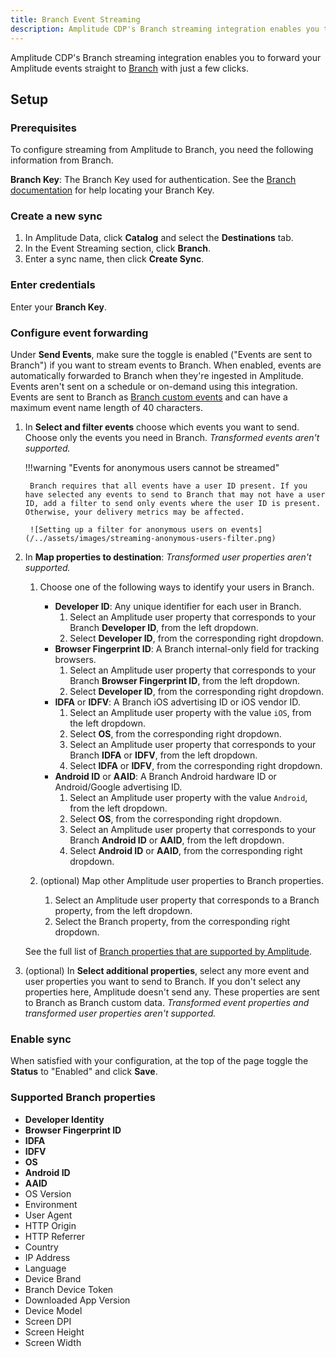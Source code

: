 ```yaml
---
title: Branch Event Streaming
description: Amplitude CDP's Branch streaming integration enables you to forward your Amplitude events straight to Branch with just a few clicks.
---
```


Amplitude CDP's Branch streaming integration enables you to forward your Amplitude events straight to [Branch](https://branch.io/) with just a few clicks.

## Setup

### Prerequisites

To configure streaming from Amplitude to Branch, you need the following information from Branch.

**Branch Key**: The Branch Key used for authentication. See the [Branch documentation](https://help.branch.io/using-branch/docs/profile-settings#branch-key-and-secret) for help locating your Branch Key.

### Create a new sync

1. In Amplitude Data, click **Catalog** and select the **Destinations** tab.
2. In the Event Streaming section, click **Branch**.
3. Enter a sync name, then click **Create Sync**.

### Enter credentials

Enter your **Branch Key**.

### Configure event forwarding

Under **Send Events**, make sure the toggle is enabled ("Events are sent to Branch") if you want to stream events to Branch. When enabled, events are automatically forwarded to Branch when they're ingested in Amplitude. Events aren't sent on a schedule or on-demand using this integration. Events are sent to Branch as [Branch custom events](https://help.branch.io/developers-hub/docs/tracking-commerce-content-lifecycle-and-custom-events#track-custom-events) and can have a maximum event name length of 40 characters.

1. In **Select and filter events** choose which events you want to send. Choose only the events you need in Branch. _Transformed events aren't supported._

    !!!warning "Events for anonymous users cannot be streamed"

        Branch requires that all events have a user ID present. If you have selected any events to send to Branch that may not have a user ID, add a filter to send only events where the user ID is present. Otherwise, your delivery metrics may be affected.

        ![Setting up a filter for anonymous users on events](/../assets/images/streaming-anonymous-users-filter.png)

2. In **Map properties to destination**:
    _Transformed user properties aren't supported._

    1. Choose one of the following ways to identify your users in Branch.
        - **Developer ID**: Any unique identifier for each user in Branch.
            1. Select an Amplitude user property that corresponds to your Branch **Developer ID**, from the left dropdown.
            2. Select **Developer ID**, from the corresponding right dropdown.
        - **Browser Fingerprint ID**: A Branch internal-only field for tracking browsers.
            1. Select an Amplitude user property that corresponds to your Branch **Browser Fingerprint ID**, from the left dropdown.
            2. Select **Developer ID**, from the corresponding right dropdown.
        - **IDFA** or **IDFV**: A Branch iOS advertising ID or iOS vendor ID.
            1. Select an Amplitude user property with the value `iOS`, from the left dropdown.
            2. Select **OS**, from the corresponding right dropdown.
            3. Select an Amplitude user property that corresponds to your Branch **IDFA** or **IDFV**, from the left dropdown.
            4. Select **IDFA** or **IDFV**, from the corresponding right dropdown.
        - **Android ID** or **AAID**: A Branch Android hardware ID or Android/Google advertising ID.
            1. Select an Amplitude user property with the value `Android`, from the left dropdown.
            2. Select **OS**, from the corresponding right dropdown.
            3. Select an Amplitude user property that corresponds to your Branch **Android ID** or **AAID**, from the left dropdown.
            4. Select **Android ID** or **AAID**, from the corresponding right dropdown.

    2. (optional) Map other Amplitude user properties to Branch properties.
        1. Select an Amplitude user property that corresponds to a Branch property, from the left dropdown.
        2. Select the Branch property, from the corresponding right dropdown.

    See the full list of [Branch properties that are supported by Amplitude](#supported-branch-properties).

3. (optional) In **Select additional properties**, select any more event and user properties you want to send to Branch. If you don't select any properties here, Amplitude doesn't send any. These properties are sent to Branch as Branch custom data. _Transformed event properties and transformed user properties aren't supported._

### Enable sync

When satisfied with your configuration, at the top of the page toggle the **Status** to "Enabled" and click **Save**.

### Supported Branch properties

- **Developer Identity**    
- **Browser Fingerprint ID**
- **IDFA**              
- **IDFV**              
- **OS**                
- **Android ID**        
- **AAID**              
- OS Version            
- Environment           
- User Agent            
- HTTP Origin           
- HTTP Referrer         
- Country               
- IP Address            
- Language              
- Device Brand          
- Branch Device Token   
- Downloaded App Version
- Device Model          
- Screen DPI            
- Screen Height         
- Screen Width          
